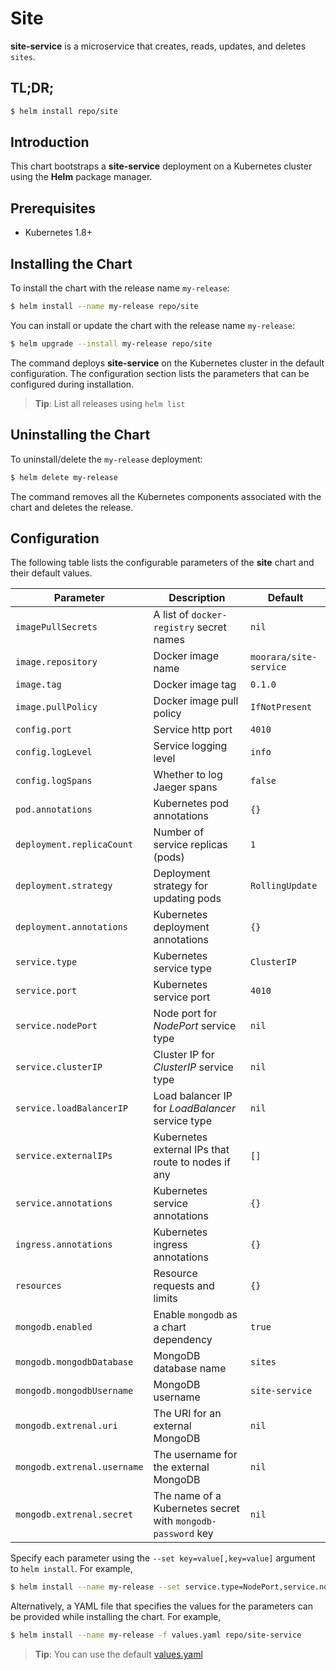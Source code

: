 # Site

**site-service** is a microservice that creates, reads, updates, and deletes `sites`.

## TL;DR;

```bash
$ helm install repo/site
```

## Introduction

This chart bootstraps a **site-service** deployment on a Kubernetes cluster using the **Helm** package manager.

## Prerequisites

- Kubernetes 1.8+

## Installing the Chart

To install the chart with the release name `my-release`:

```bash
$ helm install --name my-release repo/site
```

You can install or update the chart with the release name `my-release`:

```bash
$ helm upgrade --install my-release repo/site
```

The command deploys **site-service** on the Kubernetes cluster in the default configuration.
The configuration section lists the parameters that can be configured during installation.

> **Tip**: List all releases using `helm list`

## Uninstalling the Chart

To uninstall/delete the `my-release` deployment:

```bash
$ helm delete my-release
```

The command removes all the Kubernetes components associated with the chart and deletes the release.

## Configuration

The following table lists the configurable parameters of the **site** chart and their default values.

| Parameter                   | Description                                                 | Default                |
|-----------------------------|-------------------------------------------------------------|------------------------|
| `imagePullSecrets`          | A list of `docker-registry` secret names                    | `nil`                  |
| `image.repository`          | Docker image name                                           | `moorara/site-service` |
| `image.tag`                 | Docker image tag                                            | `0.1.0`                |
| `image.pullPolicy`          | Docker image pull policy                                    | `IfNotPresent`         |
| `config.port`               | Service http port                                           | `4010`                 |
| `config.logLevel`           | Service logging level                                       | `info`                 |
| `config.logSpans`           | Whether to log Jaeger spans                                 | `false`                |
| `pod.annotations`           | Kubernetes pod annotations                                  | `{}`                   |
| `deployment.replicaCount`   | Number of service replicas (pods)                           | `1`                    |
| `deployment.strategy`       | Deployment strategy for updating pods                       | `RollingUpdate`        |
| `deployment.annotations`    | Kubernetes deployment annotations                           | `{}`                   |
| `service.type`              | Kubernetes service type                                     | `ClusterIP`            |
| `service.port`              | Kubernetes service port                                     | `4010`                 |
| `service.nodePort`          | Node port for *NodePort* service type                       | `nil`                  |
| `service.clusterIP`         | Cluster IP for *ClusterIP* service type                     | `nil`                  |
| `service.loadBalancerIP`    | Load balancer IP for *LoadBalancer* service type            | `nil`                  |
| `service.externalIPs`       | Kubernetes external IPs that route to nodes if any          | `[]`                   |
| `service.annotations`       | Kubernetes service annotations                              | `{}`                   |
| `ingress.annotations`       | Kubernetes ingress annotations                              | `{}`                   |
| `resources`                 | Resource requests and limits                                | `{}`                   |
| `mongodb.enabled`           | Enable `mongodb` as a chart dependency                      | `true`                 |
| `mongodb.mongodbDatabase`   | MongoDB database name                                       | `sites`                |
| `mongodb.mongodbUsername`   | MongoDB username                                            | `site-service`         |
| `mongodb.extrenal.uri`      | The URI for an external MongoDB                             | `nil`                  |
| `mongodb.extrenal.username` | The username for the external MongoDB                       | `nil`                  |
| `mongodb.extrenal.secret`   | The name of a Kubernetes secret with `mongodb-password` key | `nil`                  |

Specify each parameter using the `--set key=value[,key=value]` argument to `helm install`. For example,

```bash
$ helm install --name my-release --set service.type=NodePort,service.nodePort=8080 repo/site-service
```

Alternatively, a YAML file that specifies the values for the parameters can be provided while installing the chart. For example,

```bash
$ helm install --name my-release -f values.yaml repo/site-service
```

> **Tip**: You can use the default [values.yaml](values.yaml)
